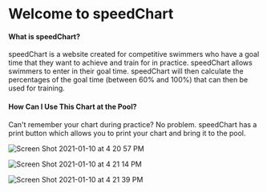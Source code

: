 # Welcome to speedChart



#### What is speedChart?

speedChart is a website created for competitive swimmers who have a goal time that they want to achieve and train for in practice. speedChart allows swimmers to enter in their goal time. speedChart will then calculate the percentages of the goal time (between 60% and 100%) that can then be used for training.



#### How Can I Use This Chart at the Pool?

Can't remember your chart during practice? No problem. speedChart has a print button which allows you to print your chart and bring it to the pool.

![Screen Shot 2021-01-10 at 4 20 57 PM](https://user-images.githubusercontent.com/64336791/104135768-002f5580-5360-11eb-82fa-55775b1aa435.png)

![Screen Shot 2021-01-10 at 4 21 14 PM](https://user-images.githubusercontent.com/64336791/104135790-21904180-5360-11eb-8ac4-8673ea70d2f9.png)

![Screen Shot 2021-01-10 at 4 21 39 PM](https://user-images.githubusercontent.com/64336791/104135814-4684b480-5360-11eb-9fa9-7198bd0b8d46.png)
